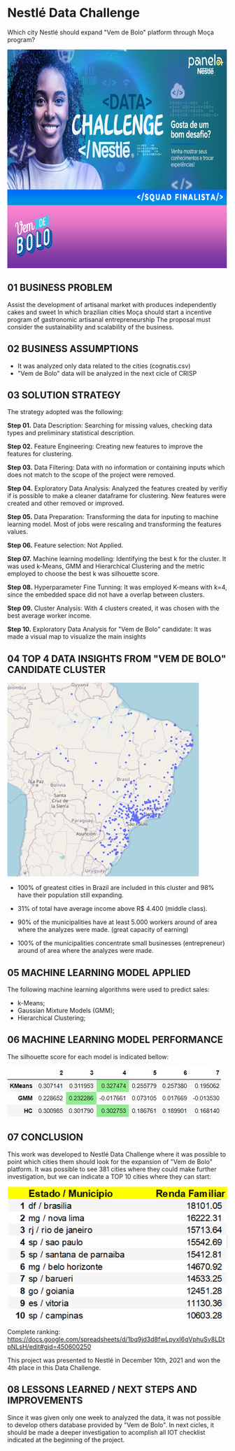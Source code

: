 # Nestlé Data Challenge

Which city Nestlé should expand "Vem de Bolo" platform through Moça program?

<img src="https://github.com/kaotcs/p000-nestlechallenge/blob/main/img/cover.png" alt="Cover"
	title="cover"  width="100%" height="500" />

## 01 BUSINESS PROBLEM
Assist the development of artisanal market with produces independently cakes and sweet
In which brazilian cities Moça should start a incentive program of gastronomic artisanal entrepreneurship
The proposal must consider the sustainability and scalability of the business.

## 02 BUSINESS ASSUMPTIONS
<ul>
<li>It was analyzed only data related to the cities (cognatis.csv)</li>
<li>"Vem de Bolo" data will be analyzed in the next cicle of CRISP </li>
</ul>

## 03 SOLUTION STRATEGY
The strategy adopted was the following:

<b>Step 01.</b> Data Description: Searching for missing values, checking data types and preliminary statistical description.

<b>Step 02.</b> Feature Engineering: Creating new features to improve the features for clustering.

<b>Step 03.</b> Data Filtering: Data with no information or containing inputs which does not match to the scope of the project were removed.

<b>Step 04.</b> Exploratory Data Analysis: Analyzed the features created by verifiy if is possible to make a cleaner dataframe for clustering. New features were created and other removed or improved.

<b>Step 05.</b> Data Preparation: Transforming the data for inputing to machine learning model. Most of jobs were rescaling and transforming the features values.

<b>Step 06.</b> Feature selection: Not Applied.

<b>Step 07.</b> Machine learning modelling: Identifying the best k for the cluster. It was used k-Means, GMM and Hierarchical Clustering and the metric employed to choose the best k was silhouette score.

<b>Step 08.</b> Hyperparameter Fine Tunning: It was employed K-means with k=4, since the embedded space did not have a overlap between clusters.

<b>Step 09.</b> Cluster Analysis: With 4 clusters created, it was chosen with the best average worker income.

<b>Step 10.</b> Exploratory Data Analysis for "Vem de Bolo" candidate: It was made a visual map to visualize the main insights

## 04 TOP 4 DATA INSIGHTS FROM "VEM DE BOLO" CANDIDATE CLUSTER

<img src="https://github.com/kaotcs/p000-nestlechallenge/blob/main/img/cluster01.png" alt="cluster01"
	title="Nestle"/>

* 100% of greatest cities in Brazil are included in this cluster and 98% have their population still expanding.

* 31% of total have average income above R$ 4.400 (middle class).

* 90% of the municipalities have at least 5.000 workers around of area where the analyzes were made. (great capacity of earning)

* 100% of the municipalities concentrate small businesses (entrepreneur) around of area where the analyzes were made.

## 05 MACHINE LEARNING MODEL APPLIED

The following machine learning algorithms were used to predict sales:

* k-Means;
* Gaussian Mixture Models (GMM);
* Hierarchical Clustering;

## 06 MACHINE LEARNING MODEL PERFORMANCE

The silhouette score for each model is indicated bellow:

<img src="https://github.com/kaotcs/p000-nestlechallenge/blob/main/img/score_silhouette.jpg" alt="ML peformance"
	title="Nestle"/>

## 07 CONCLUSION
This work was developed to Nestlé Data Challenge where it was possible to point which cities them should look for the expansion of "Vem de Bolo" platform. It was possible to see 381 cities where they could make further investigation, but we can indicate a TOP 10 cities where they can start:

<img src="https://github.com/kaotcs/p000-nestlechallenge/blob/main/img/top10.png" alt="top10"
	title="Nestle"/>

Complete ranking: https://docs.google.com/spreadsheets/d/1bq9jd3d8fwLpyxI6qVphuSv8LDtpNLsH/edit#gid=450600250

This project was presented to Nestlé in December 10th, 2021 and won the 4th place in this Data Challenge.

## 08 LESSONS LEARNED / NEXT STEPS AND IMPROVEMENTS
Since it was given only one week to analyzed the data, it was not possible to develop others database provided by "Vem de Bolo". In next cicles, it should be made a deeper investigation to acomplish all IOT checklist indicated at the beginning of the project.
